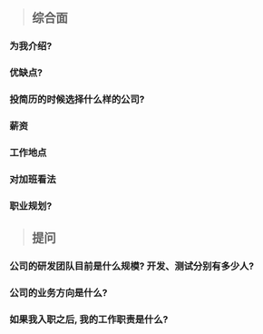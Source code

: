 > ## 综合面

### 为我介绍?
### 优缺点?
### 投简历的时候选择什么样的公司?
### 薪资
### 工作地点
### 对加班看法
### 职业规划?

> ## 提问

### 公司的研发团队目前是什么规模? 开发、测试分别有多少人? 
### 公司的业务方向是什么? 
### 如果我入职之后, 我的工作职责是什么? 